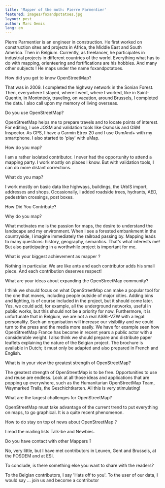 ```yaml
---
title: 'Mapper of the moth: Pierre Parmentier'
featured: images/foxandpotatoes.jpg
layout: post
author: Marc Gemis
lang: en
---
```


Pierre Parmentier is an engineer in construction. He first worked on construction sites and projects in Africa, the Middle East and South America. Then in Belgium. Currently, as freelancer, he participates in industrial projects in different countries of the world. Everything what has to do with mapping, orienteering and fortifications are his hobbies. And many other subjects ! He maps under the name foxandpotatoes.

How did you get to know OpenStreetMap?

That was in 2009. I completed the highway network in the Sonian Forest. Then, everywhere I stayed, where I went, where I worked, like in Saint-Quentin, in Montmédy, traveling, on vacation, around Brussels, I completed the data. I also call upon my memory of living overseas.

Do you use OpenStreetMap?

OpenStreetMap helps me to prepare travels and to locate points of interest. For editing, I use JOSM and validation tools like Osmosis and OSM Inspector. As GPS, I have a Garmin Etrex 20 and I use OsmAnd+ with my smartphone. I also started to 'play' with uMap.

How do you map?

I am a rather isolated contributor. I never had the opportunity to attend a mapping party. I work mostly on places I know. But with validation tools, I can do more distant corrections.

What do you map?

I work mostly on basic data like highways, buildings, the UrbIS import, addresses and shops. Occasionally, I added roadside trees, hydrants, AED, pedestrian crossings, post boxes.

How Did You Contribute?

Why do you map?

What motivates me is the passion for maps, the desire to understand the landscape and my environment. When I see a forested embankment in the countryside, I imagine immediately the railroad passing by. Mapping leads to many questions: history, geography, semantics. That's what interests me! But also participating in a worthwhile project is important for me.

What is your biggest achievement as mapper ?

Nothing in particular. We are like ants and each contributor adds his small piece. And each contribution deserves respect!

What are your ideas about expanding the OpenStreetMap community?

I think we should focus on what OpenStreetMap can make a popular tool for the one that moves, including people outside of major cities. Adding bins and lighting, is of course included in the project, but it should come later. Yes, we could add, for example, all the underground networks, useful in public works, but this should not be a priority for now. Furthermore, it is unfortunate that in Belgium, we are not a real ASBL-VZW with a legal personality. Such an organisation will increase our visibility and we could turn to the press and the media more easily. We have for example seen how OpenStreetMap France has become in recent years a public actor with a considerable weight. I also think we should prepare and distribute paper leaflets explaining the nature of the Belgian project. The brochure is available in Dutch; it must only be adapted and also prepared in French and English.

What is in your view the greatest strength of OpenStreetMap?

The greatest strength of OpenStreetMap is to be free. Opportunities to use and reuse are endless. Look at all those ideas and applications that are popping up everywhere, such as the Humanitarian OpenStreetMap Team, Waymarked Trails, the Geschichtkarten. All this is very stimulating!

What are the largest challenges for OpenStreetMap?

OpenStreetMap must take advantage of the current trend to put everything on maps, to go graphical. It is a quite recent phenomenon.

How to do stay on top of news about OpenStreetMap ?

I read the mailing lists Talk-be and Newbies.

Do you have contact with other Mappers ?

No, very little, but I have met contributors in Leuven, Gent and Brussels, at the FOSDEM and at ESI.

To conclude, is there something else you want to share with the readers?

To the Belgian contributors, I say 'Hats off to you'. To the user of our data, I would say ... join us and become a contributor
